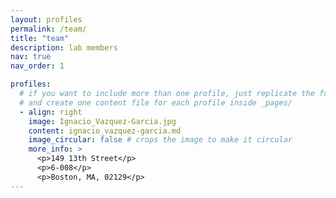 ```yaml
---
layout: profiles
permalink: /team/
title: "team"
description: lab members
nav: true
nav_order: 1

profiles:
  # if you want to include more than one profile, just replicate the following block
  # and create one content file for each profile inside _pages/
  - align: right
    image: Ignacio_Vazquez-Garcia.jpg
    content: ignacio_vazquez-garcia.md
    image_circular: false # crops the image to make it circular
    more_info: >
      <p>149 13th Street</p>
      <p>6-008</p>
      <p>Boston, MA, 02129</p>
---
```

